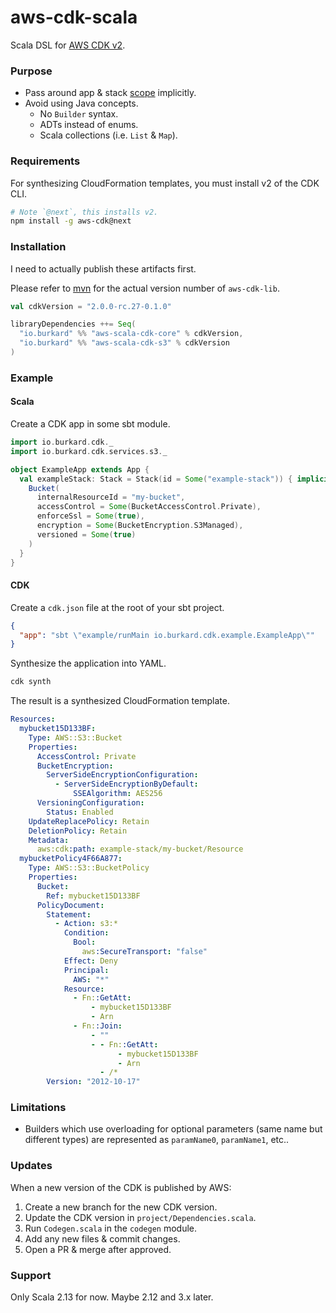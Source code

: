 # aws-cdk-scala

Scala DSL for [AWS CDK v2](https://docs.aws.amazon.com/cdk/latest/guide/work-with-cdk-v2.html).

### Purpose

- Pass around app & stack [scope](https://docs.aws.amazon.com/cdk/latest/guide/constructs.html) implicitly.
- Avoid using Java concepts.
  * No `Builder` syntax.
  * ADTs instead of enums.
  * Scala collections (i.e. `List` & `Map`).

### Requirements

For synthesizing CloudFormation templates, you must install v2 of the CDK CLI.

```bash
# Note `@next`, this installs v2.
npm install -g aws-cdk@next
```

### Installation

I need to actually publish these artifacts first.

Please refer to [mvn](https://mvnrepository.com/artifact/software.amazon.awscdk/aws-cdk-lib)
for the actual version number of `aws-cdk-lib`.

```scala
val cdkVersion = "2.0.0-rc.27-0.1.0"

libraryDependencies ++= Seq(
  "io.burkard" %% "aws-scala-cdk-core" % cdkVersion,
  "io.burkard" %% "aws-scala-cdk-s3" % cdkVersion
)
```

### Example

#### Scala

Create a CDK app in some sbt module.

```scala
import io.burkard.cdk._
import io.burkard.cdk.services.s3._

object ExampleApp extends App {
  val exampleStack: Stack = Stack(id = Some("example-stack")) { implicit stackCtx =>
    Bucket(
      internalResourceId = "my-bucket",
      accessControl = Some(BucketAccessControl.Private),
      enforceSsl = Some(true),
      encryption = Some(BucketEncryption.S3Managed),
      versioned = Some(true)
    )
  }
}
```

#### CDK

Create a `cdk.json` file at the root of your sbt project.

```json
{
  "app": "sbt \"example/runMain io.burkard.cdk.example.ExampleApp\""
}
```

Synthesize the application into YAML.

```bash
cdk synth
```

The result is a synthesized CloudFormation template.

```yaml
Resources:
  mybucket15D133BF:
    Type: AWS::S3::Bucket
    Properties:
      AccessControl: Private
      BucketEncryption:
        ServerSideEncryptionConfiguration:
          - ServerSideEncryptionByDefault:
              SSEAlgorithm: AES256
      VersioningConfiguration:
        Status: Enabled
    UpdateReplacePolicy: Retain
    DeletionPolicy: Retain
    Metadata:
      aws:cdk:path: example-stack/my-bucket/Resource
  mybucketPolicy4F66A877:
    Type: AWS::S3::BucketPolicy
    Properties:
      Bucket:
        Ref: mybucket15D133BF
      PolicyDocument:
        Statement:
          - Action: s3:*
            Condition:
              Bool:
                aws:SecureTransport: "false"
            Effect: Deny
            Principal:
              AWS: "*"
            Resource:
              - Fn::GetAtt:
                  - mybucket15D133BF
                  - Arn
              - Fn::Join:
                  - ""
                  - - Fn::GetAtt:
                        - mybucket15D133BF
                        - Arn
                    - /*
        Version: "2012-10-17"
```

### Limitations

- Builders which use overloading for optional parameters (same name but different types)
are represented as `paramName0`, `paramName1`, etc..

### Updates

When a new version of the CDK is published by AWS:

1. Create a new branch for the new CDK version.
2. Update the CDK version in `project/Dependencies.scala`.
3. Run `Codegen.scala` in the `codegen` module.
4. Add any new files & commit changes.
5. Open a PR & merge after approved.

### Support

Only Scala 2.13 for now. Maybe 2.12 and 3.x later.
